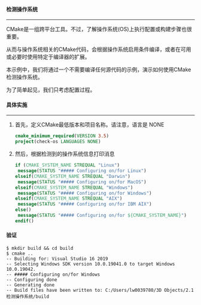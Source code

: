 #### 检测操作系统

---

CMake是一组跨平台工具。不过，了解操作系统(OS)上执行配置或构建步骤也很重要。

从而与操作系统相关的CMake代码，会根据操作系统启用条件编译，或者在可用或必要时使用特定于编译器的扩展。

本示例中，我们将通过一个不需要编译任何源代码的示例，演示如何使用CMake检测操作系统。

为了简单起见，我们只考虑配置过程。

#### 具体实施

---

1. 首先，定义CMake最低版本和项目名称。请注意，语言是 NONE

   ``` cmake
   cmake_minimum_required(VERSION 3.5)
   project(check-os LANGUAGES NONE)
   ```

2. 然后，根据检测到的操作系统信息打印消息

   ``` cmake
   if (CMAKE_SYSTEM_NAME STREQUAL "Linux")
   	message(STATUS "##### Configuring on/for Linux")
   elseif(CMAKE_SYSTEM_NAME STREQUAL "Darwin")
   	message(STATUS "##### Configuring on/for MacOS")
   elseif(CMAKE_SYSTEM_NAME STREQUAL "Windows")
   	message(STATUS "##### Configuring on/for Windows")
   elseif(CMAKE_SYSTEM_NAME STREQUAL "AIX")
   	message(STATUS "##### Configuring on/for IBM AIX")
   else()
   	message(STATUS "##### Configuring on/for ${CMAKE_SYSTEM_NAME}")
   endif()
   ```

#### 验证

``` shell
$ mkdir build && cd build
$ cmake ..
-- Building for: Visual Studio 16 2019
-- Selecting Windows SDK version 10.0.19041.0 to target Windows 10.0.19042.
-- ##### Configuring on/for Windows
-- Configuring done
-- Generating done
-- Build files have been written to: C:/Users/lw0039780/3D Objects/2.1 检测操作系统/build

```

